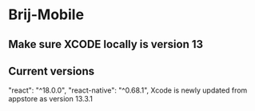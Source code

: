 # Brij-Mobile
## Make sure XCODE locally is version 13

## Current versions
 "react": "^18.0.0",
 "react-native": "^0.68.1",
 Xcode is newly updated from appstore as version 13.3.1
<!-- notes:  
import {User} from '../src/models';
import {Auth, DataStore } from 'aws-amplify'
   // const newUser = User({
    //   enableNotifs
    // });

    // DataStore.save(newUser) -->

<!--  explore page
  const remoteItems = [
    {id: 1, title: 'Item 1', val: 'item-1'},
    {id: 2, title: 'Item 2', val: 'item-2'},
  ];
  const [open, setOpen] = useState(false);
  const [value, setValue] = useState([
    'italy',
    'spain',
    'barcelona',
    'finland',
  ]);
  const [items, setItems] = useState([
    {label: 'Spain', value: 'spain'},
    {label: 'Madrid', value: 'madrid', parent: 'spain'},
    {label: 'Barcelona', value: 'barcelona', parent: 'spain'},

    {label: 'Italy', value: 'italy'},
    {label: 'Rome', value: 'rome', parent: 'italy'},

    {label: 'Finland', value: 'finland'},
  ]); -->

<!-- 
<DropDownPicker
        open={open}
        value={value}
        items={items}
        setOpen={setOpen}
        setValue={setValue}
        setItems={setItems}
        showBadgeDot={false}
        theme="DARK"
        multiple={true}
        mode="BADGE"
        badgeColors={["#e76f51", "#00b4d8", "#e9c46a", "#e76f51", "#8ac926", "#00b4d8", "#e9c46a"]}
      />
 -->